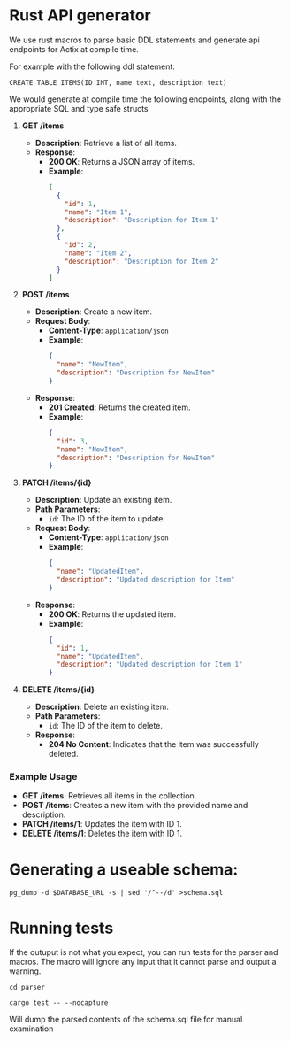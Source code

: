 # Rust API generator

We use rust macros to parse basic DDL statements and generate  api endpoints for Actix at compile time. 

For example with the following ddl statement:

```
CREATE TABLE ITEMS(ID INT, name text, description text)
```

We would generate at compile time the following endpoints, along with the appropriate SQL and type safe structs


1. **GET /items**
   - **Description**: Retrieve a list of all items.
   - **Response**:
     - **200 OK**: Returns a JSON array of items.
     - **Example**:
       ```json
       [
         {
           "id": 1,
           "name": "Item 1",
           "description": "Description for Item 1"
         },
         {
           "id": 2,
           "name": "Item 2",
           "description": "Description for Item 2"
         }
       ]
       ```

2. **POST /items**
   - **Description**: Create a new item.
   - **Request Body**:
     - **Content-Type**: `application/json`
     - **Example**:
       ```json
       {
         "name": "NewItem",
         "description": "Description for NewItem"
       }
       ```
   - **Response**:
     - **201 Created**: Returns the created item.
     - **Example**:
       ```json
       {
         "id": 3,
         "name": "NewItem",
         "description": "Description for NewItem"
       }
       ```

3. **PATCH /items/{id}**
   - **Description**: Update an existing item.
   - **Path Parameters**:
     - `id`: The ID of the item to update.
   - **Request Body**:
     - **Content-Type**: `application/json`
     - **Example**:
       ```json
       {
         "name": "UpdatedItem",
         "description": "Updated description for Item"
       }
       ```
   - **Response**:
     - **200 OK**: Returns the updated item.
     - **Example**:
       ```json
       {
         "id": 1,
         "name": "UpdatedItem",
         "description": "Updated description for Item 1"
       }
       ```

4. **DELETE /items/{id}**
   - **Description**: Delete an existing item.
   - **Path Parameters**:
     - `id`: The ID of the item to delete.
   - **Response**:
     - **204 No Content**: Indicates that the item was successfully deleted.

### Example Usage

- **GET /items**: Retrieves all items in the collection.
- **POST /items**: Creates a new item with the provided name and description.
- **PATCH /items/1**: Updates the item with ID 1.
- **DELETE /items/1**: Deletes the item with ID 1.


# Generating a useable schema:

`pg_dump -d $DATABASE_URL -s | sed '/^--/d' >schema.sql`


# Running tests

If the outuput is not what you expect, you can run tests for the parser and macros. The macro will ignore any input that it cannot parse and output a warning. 

`cd parser`

`cargo test -- --nocapture`

Will dump the parsed contents of the schema.sql file for manual examination
